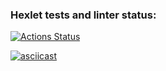 ### Hexlet tests and linter status:

[![Actions Status](https://github.com/NikKha03/frontend-project-46/workflows/hexlet-check/badge.svg)](https://github.com/NikKha03/frontend-project-46/actions)

[![asciicast](https://asciinema.org/a/gkjvH3xR3oHEAtqE8Yn9bAf4R.svg)](https://asciinema.org/a/gkjvH3xR3oHEAtqE8Yn9bAf4R)
